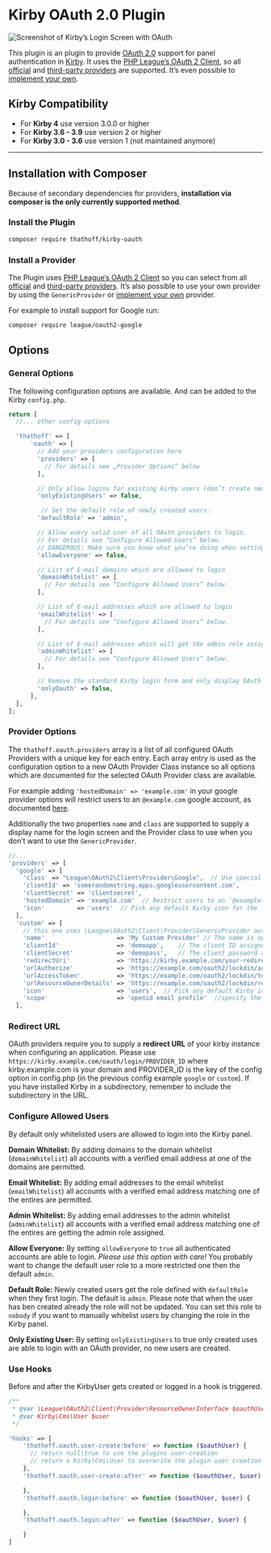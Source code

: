 # Kirby OAuth 2.0 Plugin

![Screenshot of Kirby’s Login Screen with OAuth](/.github/screenshot.png?raw=true)

This plugin is an plugin to provide [OAuth 2.0](http://oauth.net/2/) support for panel authentication in [Kirby](https://getkirby.com). It uses the [PHP League’s OAuth 2 Client](https://oauth2-client.thephpleague.com/), so all [official](https://oauth2-client.thephpleague.com/providers/league/) and [third-party providers](https://oauth2-client.thephpleague.com/providers/thirdparty/) are supported. It’s even possible to [implement your own](https://oauth2-client.thephpleague.com/providers/implementing/).

## Kirby Compatibility

- For **Kirby 4** use version 3.0.0 or higher
- For **Kirby 3.6 - 3.9** use version 2 or higher
- For **Kirby 3.0 - 3.6** use version 1 (not maintained anymore)

---

## Installation with Composer

Because of secondary dependencies for providers, **installation via composer is the only currently supported method**.

### Install the Plugin

```sh
composer require thathoff/kirby-oauth
```

### Install a Provider

The Plugin uses [PHP League’s OAuth 2 Client](https://oauth2-client.thephpleague.com/) so you can select from all [official](https://oauth2-client.thephpleague.com/providers/league/) and [third-party providers](https://oauth2-client.thephpleague.com/providers/thirdparty/). It’s also possible to use your own provider by using the `GenericProvider` or [implement your own](https://oauth2-client.thephpleague.com/providers/implementing/) provider.

For example to install support for Google run:

```sh
composer require league/oauth2-google
```

## Options

### General Options

The following configuration options are available. And can be added to the Kirby `config.php`.

```php
return [
  //... other config options

  'thathoff' => [
      'oauth' => [
        // Add your providers configuration here
        'providers' => [
          // for details see „Provider Options” below
        ],

        // Only allow logins for existing kirby users (don’t create new users)
        'onlyExistingUsers' => false,

         // Set the default role of newly created users.
        'defaultRole' => 'admin',

        // Allow every valid user of all OAuth providers to login.
        // For details see “Configure Allowed Users” below.
        // DANGEROUS: Make sure you know what you’re doing when setting this to true!
        'allowEveryone' => false,

        // List of E-mail domains which are allowed to login
        'domainWhitelist' => [
          // For details see “Configure Allowed Users” below.
        ],

        // List of E-mail addresses which are allowed to login
        'emailWhitelist' => [
          // For details see “Configure Allowed Users” below.
        ],

        // List of E-mail addresses which will get the admin role assigned
        'adminWhitelist' => [
          // For details see “Configure Allowed Users” below.
        ],

        // Remove the standard Kirby login form and only display OAuth options.
        'onlyOauth' => false,
      ],
  ],
];
```

### Provider Options

The `thathoff.oauth.providers` array is a list of all configured OAuth Providers with a unique key for each entry. Each array entry is used as the configuration option to a new OAuth Provider Class instance so all options which are documented for the selected OAuth Provider class are available.

For example adding `'hostedDomain' => 'example.com'` in your google provider options will restrict users to an `@example.com` google account, as documented [here](https://github.com/thephpleague/oauth2-google).

Additionally the two properties `name` and `class` are supported to supply a display name for the login screen and the Provider class to use when you don’t want to use the `GenericProvider`.

```php
//...
'providers' => [
  'google' => [
    'class' => "League\OAuth2\Client\Provider\Google",  // Use special google class from league/oauth2-google
    'clientId' => 'somerandomstring.apps.googleusercontent.com',
    'clientSecret' => 'clientsecret',
    'hostedDomain' => 'example.com'  // Restrict users to an `@example.com` google account (optional)
    'icon'         => 'users'  // Pick any default Kirby icon for the login button (optional)
  ],
  'custom' => [
    // this one uses \League\OAuth2\Client\Provider\GenericProvider automatically
    'name'                    => 'My Custom Provider' // The name is optional
    'clientId'                => 'demoapp',    // The client ID assigned to you by the provider
    'clientSecret'            => 'demopass',   // The client password assigned to you by the provider
    'redirectUri'             => 'https://kirby.example.com/your-redirect-url/',
    'urlAuthorize'            => 'https://example.com/oauth2/lockdin/authorize',
    'urlAccessToken'          => 'https://example.com/oauth2/lockdin/token',
    'urlResourceOwnerDetails' => 'https://example.com/oauth2/lockdin/resource',
    'icon'                    => 'users',  // Pick any default Kirby icon for the login button (optional)
    'scope'                   => 'openid email profile'  //specify the scope passed form the OIDC provider to kirby
  ],
```

### Redirect URL

OAuth providers require you to supply a **redirect URL** of your kirby instance when configuring an application.
Please use `https://kirby.example.com/oauth/login/PROVIDER_ID` where kirby.example.com is your domain and PROVIDER_ID is the key
of the config option in config.php (in the previous config example `google` or `custom`). If you have
installed Kirby in a subdirectory, remember to include the subdirectory in the URL.

### Configure Allowed Users

By default only whitelisted users are allowed to login into the Kirby panel.

**Domain Whitelist:** By adding domains to the domain whitelist (`domainWhitelist`) all accounts with a verified email address at one of the domains are permitted.

**Email Whitelist:** By adding email addresses to the email whitelist (`emailWhitelist`) all accounts with a verified email address matching one of the entires are permitted.

**Admin Whitelist:** By adding email addresses to the admin whitelist (`adminWhitelist`) all accounts with a verified email address matching one of the entires are getting the admin role assigned.

**Allow Everyone:** By setting `allowEveryone` to `true` all authenticated accounts are able to login. *Please use this option with care!* You probably want to change the default user role to a more restricted one then the default `admin`.

**Default Role:** Newly created users get the role defined with `defaultRole` when they first login. The default is `admin`. Please note that when the user has ben created already the role will not be updated. You can set this role to `nobody` if you want to manually whitelist users by changing the role in the Kirby panel.

**Only Existing User:** By setting `onlyExistingUsers` to true only created uses are able to login with an OAuth provider, no new users are created.

### Use Hooks

Before and after the KirbyUser gets created or logged in a hook is triggered.

```php
/**
 * @var \League\OAuth2\Client\Provider\ResourceOwnerInterface $oauthUser
 * @var Kirby\Cms\User $user
 */

'hooks' => [
    'thathoff.oauth.user-create:before' => function ($oauthUser) {
      // return null|true to use the plugins user-creation
      // return a Kirby\Cms\User to overwrite the plugin user creation
    },
    'thathoff.oauth.user-create:after' => function ($oauthUser, $user) {

    },
    'thathoff.oauth.login:before' => function ($oauthUser, $user) {

    },
    'thathoff.oauth.login:after' => function ($oauthUser, $user) {

    }
]
```
